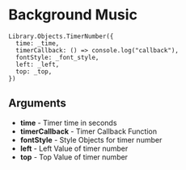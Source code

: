 # Background Music

```
Library.Objects.TimerNumber({
  time: _time,
  timerCallback: () => console.log("callback"),
  fontStyle: _font_style,
  left: _left,
  top: _top,
})
```

## Arguments 

 + **time** - Timer time in seconds
 + **timerCallback** - Timer Callback Function
 + **fontStyle** - Style Objects for timer number
 + **left** - Left Value of timer number
 + **top** - Top Value of timer number
